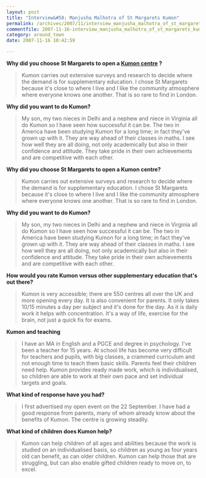 ```yaml
---
layout: post
title: "Interview&#58; Manjusha Malhotra of St Margarets Kumon"
permalink: /archives/2007/11/interview_manjusha_malhotra_of_st_margarets_kumon.html
commentfile: 2007-11-16-interview_manjusha_malhotra_of_st_margarets_kumon
category: around_town
date: 2007-11-16 10:42:59

---
```


**Why did you choose St Margarets to open a [Kumon centre](https://stmargarets.london/directory/school/200709280322) ?**

> Kumon carries out extensive surveys and research to decide where the demand is for supplementary education. I chose St Margarets because it's close to where I live and I like the community atmosphere where everyone knows one another. That is so rare to find in London.

**Why did you want to do Kumon?**

> My son, my two nieces in Delhi and a nephew and niece in Virginia all do Kumon so I have seen how successful it can be. The two in America have been studying Kumon for a long time; in fact they've grown up with it. They are way ahead of their classes in maths. I see how well they are all doing, not only academically but also in their confidence and attitude. They take pride in their own achievements and are competitive with each other.

**Why did you choose St Margarets to open a Kumon centre?**

> Kumon carries out extensive surveys and research to decide where the demand is for supplementary education. I chose St Margarets because it's close to where I live and I like the community atmosphere where everyone knows one another. That is so rare to find in London.

**Why did you want to do Kumon?**

> My son, my two nieces in Delhi and a nephew and niece in Virginia all do Kumon so I have seen how successful it can be. The two in America have been studying Kumon for a long time; in fact they've grown up with it. They are way ahead of their classes in maths. I see how well they are all doing, not only academically but also in their confidence and attitude. They take pride in their own achievements and are competitive with each other.

**How would you rate Kumon versus other supplementary education that's out there?**

> Kumon is very accessible; there are 550 centres all over the UK and more opening every day. It is also convenient for parents. It only takes 10/15 minutes a day per subject and it's done for the day. As it is daily work it helps with concentration. It's a way of life, exercise for the brain, not just a quick fix for exams.

**Kumon and teaching**

> I have an MA in English and a PGCE and degree in psychology. I've been a teacher for 15 years. At school life has become very difficult for teachers and pupils, with big classes, a crammed curriculum and not enough time to teach them basic skills. Parents feel their children need help. Kumon provides ready made work, which is individualised, so children are able to work at their own pace and set individual targets and goals.

**What kind of response have you had?**

> I first advertised my open event on the 22 September. I have had a good response from parents, many of whom already know about the benefits of Kumon. The centre is growing steadily.

**What kind of children does Kumon help?**

> Kumon can help children of all ages and abilities because the work is studied on an individualised basis, so children as young as four years old can benefit, as can older children. Kumon can help those that are struggling, but can also enable gifted children ready to move on, to excel.

